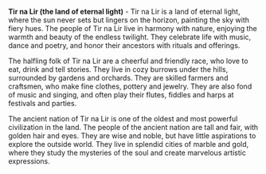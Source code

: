 **Tir na Lir (the land of eternal light)** - Tir na Lir is a land of eternal light, where the sun never sets but lingers on the horizon, painting the sky with fiery hues. The people of Tir na Lir live in harmony with nature, enjoying the warmth and beauty of the endless twilight. They celebrate life with music, dance and poetry, and honor their ancestors with rituals and offerings. 

The halfling folk of Tir na Lir are a cheerful and friendly race, who love to eat, drink and tell stories. They live in cozy burrows under the hills, surrounded by gardens and orchards. They are skilled farmers and craftsmen, who make fine clothes, pottery and jewelry. They are also fond of music and singing, and often play their flutes, fiddles and harps at festivals and parties.

The ancient nation of Tir na Lir is one of the oldest and most powerful civilization in the land. The people of the ancient nation are tall and fair, with golden hair and eyes. They are wise and noble, but have little aspirations to explore the outside world. They live in splendid cities of marble and gold, where they study the mysteries of the soul and create marvelous artistic expressions.